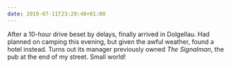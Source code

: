 ```yaml
---
date: 2019-07-11T23:29:48+01:00
---
```

After a 10-hour drive beset by delays, finally arrived in Dolgellau. Had planned on camping this evening, but given the awful weather, found a hotel instead. Turns out its manager previously owned _The Signalman_, the pub at the end of my street. Small world!
